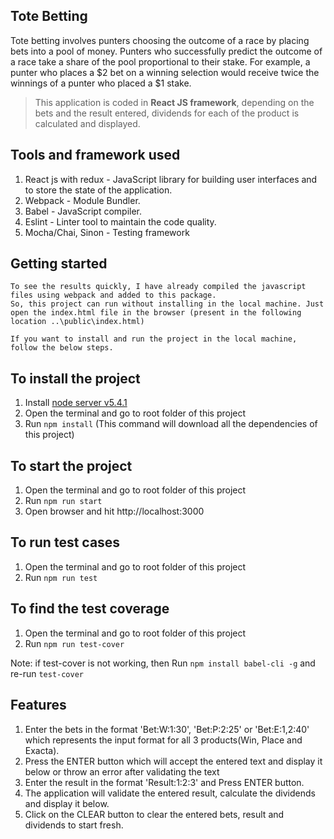 ## Tote Betting

Tote betting involves punters choosing the outcome of a race by placing bets into a pool of money. Punters
who successfully predict the outcome of a race take a share of the pool proportional to their stake. For
example, a punter who places a $2 bet on a winning selection would receive twice the winnings of a punter
who placed a $1 stake.

> This application is coded in **React JS framework**, depending on the bets and the result entered, dividends for each of the product is calculated and displayed. 

## Tools and framework used

1. React js with redux - JavaScript library for building user interfaces and to store the state of the application. 
2. Webpack -  Module Bundler.
3. Babel - JavaScript compiler.
4. Eslint - Linter tool to maintain the code quality.
5. Mocha/Chai, Sinon - Testing framework 

## Getting started

```
To see the results quickly, I have already compiled the javascript files using webpack and added to this package.
So, this project can run without installing in the local machine. Just open the index.html file in the browser (present in the following location ..\public\index.html)
```

```
If you want to install and run the project in the local machine, follow the below steps.
```

## To install the project

1. Install [node server v5.4.1](https://nodejs.org/download/release/v5.4.1/)
2. Open the terminal and go to root folder of this project 
3. Run `npm install`  (This command will download all the dependencies of this project)

## To start the project

1. Open the terminal and go to root folder of this project 
2. Run `npm run start`
3. Open browser and hit http://localhost:3000

## To run test cases 

1. Open the terminal and go to root folder of this project 
2. Run `npm run test`

## To find the test coverage

1. Open the terminal and go to root folder of this project 
2. Run `npm run test-cover`

Note: if test-cover is not working, then Run `npm install babel-cli -g` and re-run `test-cover`

## Features 

1. Enter the bets in the format 'Bet:W:1:30', 'Bet:P:2:25' or 'Bet:E:1,2:40' which represents the input format for all 3 products(Win, Place and Exacta).
2. Press the ENTER button which will accept the entered text and display it below or throw an error after validating the text
3. Enter the result in the format 'Result:1:2:3' and Press ENTER button.
4. The application will validate the entered result, calculate the dividends and display it below.
5. Click on the CLEAR button to clear the entered bets, result and dividends to start fresh.


